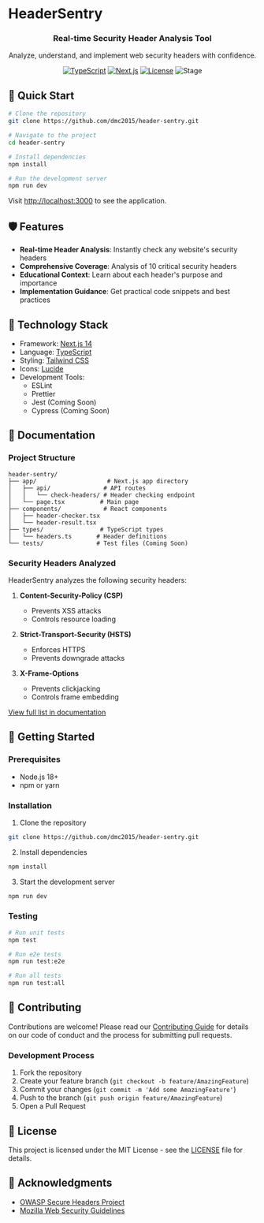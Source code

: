 # HeaderSentry

<div align="center">
  <h3>Real-time Security Header Analysis Tool</h3>
  <p>Analyze, understand, and implement web security headers with confidence.</p>

  [![TypeScript](https://img.shields.io/badge/TypeScript-4.9-blue.svg)](https://www.typescriptlang.org/)
  [![Next.js](https://img.shields.io/badge/Next.js-14.0-black.svg)](https://nextjs.org/)
  [![License](https://img.shields.io/badge/license-MIT-green.svg)](LICENSE)
  ![Stage](https://img.shields.io/badge/stage-beta-orange)
</div>

## 🚀 Quick Start

```bash
# Clone the repository
git clone https://github.com/dmc2015/header-sentry.git

# Navigate to the project
cd header-sentry

# Install dependencies
npm install

# Run the development server
npm run dev
```

Visit [http://localhost:3000](http://localhost:3000) to see the application.

## 🛡️ Features

- **Real-time Header Analysis**: Instantly check any website's security headers
- **Comprehensive Coverage**: Analysis of 10 critical security headers
- **Educational Context**: Learn about each header's purpose and importance
- **Implementation Guidance**: Get practical code snippets and best practices

## 🔧 Technology Stack

- Framework: [Next.js 14](https://nextjs.org/)
- Language: [TypeScript](https://www.typescriptlang.org/)
- Styling: [Tailwind CSS](https://tailwindcss.com/)
- Icons: [Lucide](https://lucide.dev/)
- Development Tools:
  - ESLint
  - Prettier
  - Jest (Coming Soon)
  - Cypress (Coming Soon)

## 📖 Documentation

### Project Structure
```
header-sentry/
├── app/                    # Next.js app directory
│   ├── api/               # API routes
│   │   └── check-headers/ # Header checking endpoint
│   └── page.tsx          # Main page
├── components/            # React components
│   ├── header-checker.tsx
│   └── header-result.tsx
├── types/                # TypeScript types
│   └── headers.ts       # Header definitions
└── tests/               # Test files (Coming Soon)
```

### Security Headers Analyzed

HeaderSentry analyzes the following security headers:

1. **Content-Security-Policy (CSP)**
   - Prevents XSS attacks
   - Controls resource loading

2. **Strict-Transport-Security (HSTS)**
   - Enforces HTTPS
   - Prevents downgrade attacks

3. **X-Frame-Options**
   - Prevents clickjacking
   - Controls frame embedding

[View full list in documentation](docs/HEADERS.md)

## 🚀 Getting Started

### Prerequisites

- Node.js 18+
- npm or yarn

### Installation

1. Clone the repository
```bash
git clone https://github.com/dmc2015/header-sentry.git
```

2. Install dependencies
```bash
npm install
```

3. Start the development server
```bash
npm run dev
```

### Testing

```bash
# Run unit tests
npm test

# Run e2e tests
npm run test:e2e

# Run all tests
npm run test:all
```

## 🤝 Contributing

Contributions are welcome! Please read our [Contributing Guide](CONTRIBUTING.md) for details on our code of conduct and the process for submitting pull requests.

### Development Process

1. Fork the repository
2. Create your feature branch (`git checkout -b feature/AmazingFeature`)
3. Commit your changes (`git commit -m 'Add some AmazingFeature'`)
4. Push to the branch (`git push origin feature/AmazingFeature`)
5. Open a Pull Request

## 📝 License

This project is licensed under the MIT License - see the [LICENSE](LICENSE) file for details.

## 🙏 Acknowledgments

- [OWASP Secure Headers Project](https://owasp.org/www-project-secure-headers/)
- [Mozilla Web Security Guidelines](https://infosec.mozilla.org/guidelines/web_security)